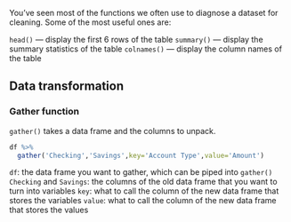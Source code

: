 You’ve seen most of the functions we often use to diagnose a dataset for cleaning. Some of the most useful ones are:

`head()` — display the first 6 rows of the table
`summary()` — display the summary statistics of the table
`colnames()` — display the column names of the table

## Data transformation
### Gather function
`gather()` takes a data frame and the columns to unpack.
```r
df %>%
  gather('Checking','Savings',key='Account Type',value='Amount')
```

`df`: the data frame you want to gather, which can be piped into `gather()`
`Checking` and `Savings`: the columns of the old data frame that you want to turn into variables
`key`: what to call the column of the new data frame that stores the variables
`value`: what to call the column of the new data frame that stores the values
